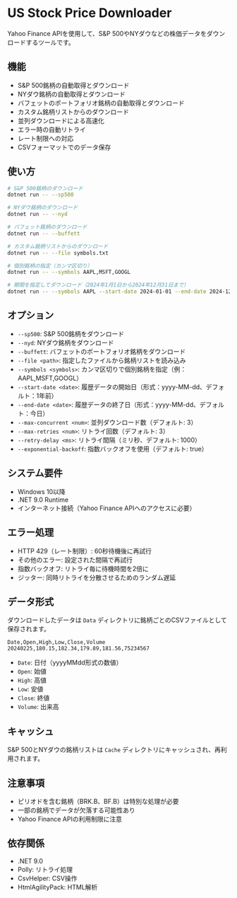 # US Stock Price Downloader

Yahoo Finance APIを使用して、S&P 500やNYダウなどの株価データをダウンロードするツールです。

## 機能

- S&P 500銘柄の自動取得とダウンロード
- NYダウ銘柄の自動取得とダウンロード
- バフェットのポートフォリオ銘柄の自動取得とダウンロード
- カスタム銘柄リストからのダウンロード
- 並列ダウンロードによる高速化
- エラー時の自動リトライ
- レート制限への対応
- CSVフォーマットでのデータ保存

## 使い方

```bash
# S&P 500銘柄のダウンロード
dotnet run -- --sp500

# NYダウ銘柄のダウンロード
dotnet run -- --nyd

# バフェット銘柄のダウンロード
dotnet run -- --buffett

# カスタム銘柄リストからのダウンロード
dotnet run -- --file symbols.txt

# 個別銘柄の指定（カンマ区切り）
dotnet run -- --symbols AAPL,MSFT,GOOGL

# 期間を指定してダウンロード（2024年1月1日から2024年12月31日まで）
dotnet run -- --symbols AAPL --start-date 2024-01-01 --end-date 2024-12-31
```

## オプション

- `--sp500`: S&P 500銘柄をダウンロード
- `--nyd`: NYダウ銘柄をダウンロード
- `--buffett`: バフェットのポートフォリオ銘柄をダウンロード
- `--file <path>`: 指定したファイルから銘柄リストを読み込み
- `--symbols <symbols>`: カンマ区切りで個別銘柄を指定（例：AAPL,MSFT,GOOGL）
- `--start-date <date>`: 履歴データの開始日（形式：yyyy-MM-dd、デフォルト：1年前）
- `--end-date <date>`: 履歴データの終了日（形式：yyyy-MM-dd、デフォルト：今日）
- `--max-concurrent <num>`: 並列ダウンロード数（デフォルト: 3）
- `--max-retries <num>`: リトライ回数（デフォルト: 3）
- `--retry-delay <ms>`: リトライ間隔（ミリ秒、デフォルト: 1000）
- `--exponential-backoff`: 指数バックオフを使用（デフォルト: true）

## システム要件

- Windows 10以降
- .NET 9.0 Runtime
- インターネット接続（Yahoo Finance APIへのアクセスに必要）

## エラー処理

- HTTP 429（レート制限）: 60秒待機後に再試行
- その他のエラー: 設定された間隔で再試行
- 指数バックオフ: リトライ毎に待機時間を2倍に
- ジッター: 同時リトライを分散させるためのランダム遅延

## データ形式

ダウンロードしたデータは `Data` ディレクトリに銘柄ごとのCSVファイルとして保存されます。

```csv
Date,Open,High,Low,Close,Volume
20240225,180.15,182.34,179.89,181.56,75234567
```

- `Date`: 日付（yyyyMMdd形式の数値）
- `Open`: 始値
- `High`: 高値
- `Low`: 安値
- `Close`: 終値
- `Volume`: 出来高

## キャッシュ

S&P 500とNYダウの銘柄リストは `Cache` ディレクトリにキャッシュされ、再利用されます。

## 注意事項

- ピリオドを含む銘柄（BRK.B、BF.B）は特別な処理が必要
- 一部の銘柄でデータが欠落する可能性あり
- Yahoo Finance APIの利用制限に注意

## 依存関係

- .NET 9.0
- Polly: リトライ処理
- CsvHelper: CSV操作
- HtmlAgilityPack: HTML解析
